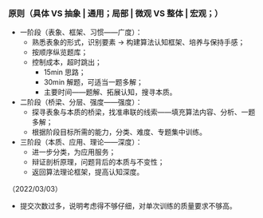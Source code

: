 ### 原则（具体 VS 抽象 | 通用；局部 | 微观 VS 整体 | 宏观；）
* 一阶段（表象、框架、习惯——广度）：
  * 熟悉表象的形式，识别要素 → 构建算法认知框架、培养与保持手感；
  * 按顺序纵览题库；
  * 控制成本，超时跳出；
    * 15min 思路；
    * 30min 解题，可适当一题多解；
    * 主要时间——题解、拓展认知，搜寻本质。
* 二阶段（桥梁、分层、强度——强度）：
  * 探寻表象与本质的桥梁，找准串联的线索——填充算法内容、分析、一题多解；
  * 根据阶段目标所需的能力，分类、难度、专题集中训练。
* 三阶段（本质、应用、理论——深度）：
  * 进一步分类，为应用服务；
  * 辩证剖析原理，问题背后的本质与不变性；
  * 返回算法理论框架，提高认知深度。

（2022/03/03）



* 提交次数过多，说明考虑得不够仔细，对单次训练的质量要求不够高。